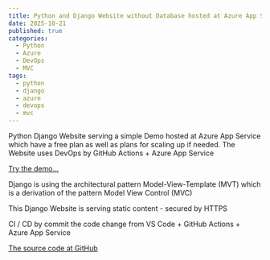 ```yaml
---
title: Python and Django Website without Database hosted at Azure App Service
date: 2025-10-21
published: true
categories:
  - Python
  - Azure
  - DevOps
  - MVC
tags:
  - python
  - django
  - azure
  - devops
  - mvc
---
```


Python Django Website serving a simple Demo hosted at Azure App Service which have a free plan as well as plans for scaling up if needed. The Website uses DevOps by GitHub Actions + Azure App Service

<a href="pso-django-demo.azurewebsites.net" target="_blank" title="Django Website at Azure App Service">Try the demo...</a>

Django is using the architectural pattern Model-View-Template (MVT) which is a derivation of the pattern Model View Control (MVC) 

This Django Website is serving static content - secured by HTTPS

CI / CD by commit the code change from VS Code + GitHub Actions + Azure App Service

<a href="https://github.com/persteenolsen/django-azure-demo" target="_blank">The source code at GitHub</a>
